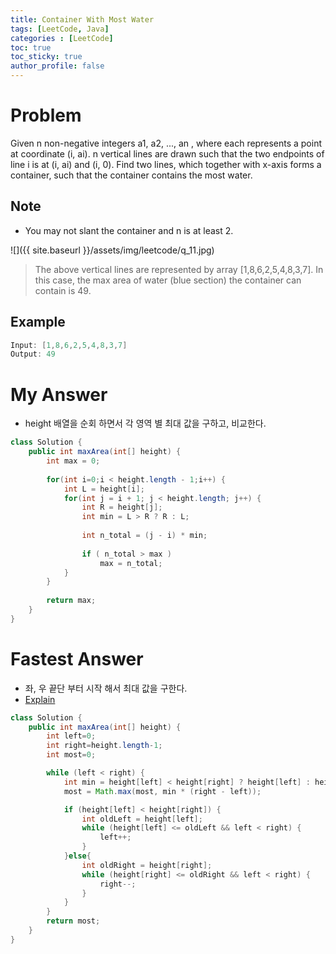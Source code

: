 ```yaml
---
title: Container With Most Water
tags: [LeetCode, Java]
categories : [LeetCode]
toc: true
toc_sticky: true
author_profile: false
---
```


# Problem

Given n non-negative integers a1, a2, ..., an , where each represents a point at coordinate (i, ai). n vertical lines are drawn such that the two endpoints of line i is at (i, ai) and (i, 0). Find two lines, which together with x-axis forms a container, such that the container contains the most water.

## Note

* You may not slant the container and n is at least 2.

![]({{ site.baseurl }}/assets/img/leetcode/q_11.jpg)
> The above vertical lines are represented by array [1,8,6,2,5,4,8,3,7]. In this case, the max area of water (blue section) the container can contain is 49.


## Example

```swift
Input: [1,8,6,2,5,4,8,3,7]
Output: 49
```

# My Answer

* height 배열을 순회 하면서 각 영역 별 최대 값을 구하고, 비교한다.
  
```java
class Solution {
    public int maxArea(int[] height) {
        int max = 0;
        
        for(int i=0;i < height.length - 1;i++) {
            int L = height[i];
            for(int j = i + 1; j < height.length; j++) {
                int R = height[j];
                int min = L > R ? R : L;
                
                int n_total = (j - i) * min;
                
                if ( n_total > max ) 
                    max = n_total;
            }
        }
        
        return max;           
    }
}
```

# Fastest Answer 

* 좌, 우 끝단 부터 시작 해서 최대 값을 구한다.
* [Explain](https://www.daleseo.com/algorithm-container-with-most-water/)

```java
class Solution {
    public int maxArea(int[] height) {
        int left=0;
        int right=height.length-1;
        int most=0;

        while (left < right) {
            int min = height[left] < height[right] ? height[left] : height[right]; 
            most = Math.max(most, min * (right - left)); 

            if (height[left] < height[right]) {
                int oldLeft = height[left]; 
                while (height[left] <= oldLeft && left < right) {
                    left++;
                }
            }else{
                int oldRight = height[right];
                while (height[right] <= oldRight && left < right) {
                    right--;
                }
            }
        }
        return most; 
    }
}
```

